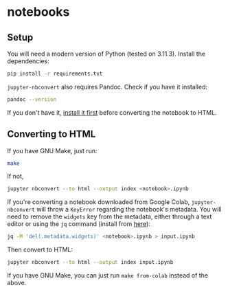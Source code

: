 # notebooks

## Setup

You will need a modern version of Python (tested on 3.11.3). Install the dependencies:

```bash
pip install -r requirements.txt
```

`jupyter-nbconvert` also requires Pandoc. Check if you have it installed:

```bash
pandoc --version
```

If you don't have it, [install it first](https://pandoc.org/installing.html) before converting the notebook to HTML.

## Converting to HTML

If you have GNU Make, just run:

```bash
make
```

If not,

```bash
jupyter nbconvert --to html --output index <notebook>.ipynb
```

If you're converting a notebook downloaded from Google Colab, `jupyter-nbconvert` will throw a `KeyError` regarding the notebook's metadata. You will need to remove the `widgets` key from the metadata, either through a text editor or using the `jq` command (install from [here](https://stedolan.github.io/jq/download/)):

```bash
jq -M 'del(.metadata.widgets)' <notebook>.ipynb > input.ipynb
```

Then convert to HTML:

```bash
jupyter nbconvert --to html --output index input.ipynb
```

If you have GNU Make, you can just run `make from-colab` instead of the above.
